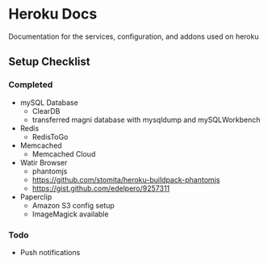 # Heroku Docs
Documentation for the services, configuration, and addons used on heroku

## Setup Checklist

### Completed
- mySQL Database
  - ClearDB
  - transferred magni database with mysqldump and mySQLWorkbench
- Redis
  - RedisToGo
- Memcached
  - Memcached Cloud
- Watir Browser
  - phantomjs
  - https://github.com/stomita/heroku-buildpack-phantomjs
  - https://gist.github.com/edelpero/9257311
- Paperclip
  - Amazon S3 config setup
  - ImageMagick available


### Todo
- Push notifications
